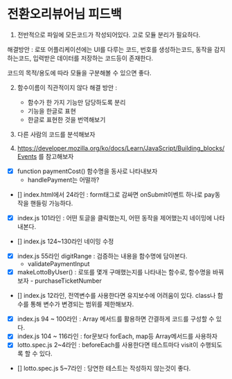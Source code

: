 # 전환오리뷰어님 피드백

1. 전반적으로 파일에 모든코드가 작성되어있다. 고로 모듈 분리가 필요하다.
  
  해결방안 : 로또 어플리케이션에는 UI를 다루는 코드, 번호를 생성하는코드, 동작을 감지하는코드, 입력받은 데이터를 저장하는 코드등이 존재한다.

코드의 목적/용도에 따라 모듈을 구분해볼 수 있으면 좋다.

2. 함수이름이 직관적이지 않다
    해결 방안 : 
    - 함수가 한 가지 기능만 담당하도록 분리
    - 기능을 한글로 표현
    - 한글로 표현한 것을  번역해보기

3. 다른 사람의 코드를 분석해보자
4. https://developer.mozilla.org/ko/docs/Learn/JavaScript/Building_blocks/Events 를 참고해보자


- [x] function paymentCost() 함수명을 동사로 나타내보자 
  - handlePayment는 어떨까?
- [] index.html에서 24라인 : form태그로 감싸면 onSubmit이벤트 하나로 pay동작을 핸들링 가능하다.
- [x] index.js 101라인 : 어떤 토글을 클릭했는지, 어떤 동작을 제어했는지 네이밍에 나타내본다.
- [] index.js 124~130라인 네이밍 수정
- [x] index.js 55라인 digitRange : 검증하는 내용을 함수명에 담아본다.
  - validatePaymentInput
- [x] makeLottoByUser() : 로또를 몇개 구매했는지를 나타내는 함수로, 함수명을 바꿔보자 - purchaseTicketNumber
- [] index.js 12라인, 전역변수를 사용한다면 유지보수에 어려움이 있다. class나 함수를 통해 변수가 변경되는 범위를 제한해보자.
- [x] index.js 94 ~ 100라인 : Array 메서드를 활용하면 간결하게 코드를 구성할 수 있다.
- [x] index.js 104 ~ 116라인 : for문보다 forEach, map등 Array메서드를 사용하자
- [x] lotto.spec.js 2~4라인 : beforeEach를 사용한다면 테스트마다 visit이 수행되도록 할 수 있다.
- [] lotto.spec.js 5~7라인 : 당연한 테스트는 작성하지 않는것이 좋다.